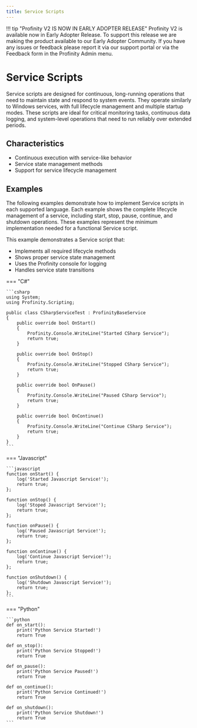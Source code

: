 ```yaml
---
title: Service Scripts
---
```


!!! tip "Profinity V2 IS NOW IN EARLY ADOPTER RELEASE"
    Profinity V2 is available now in Early Adopter Release.  To support this release we are making the product available to our Early Adopter Community.  If you have any issues or feedback please report it via our support portal or via the Feedback form in the Profinity Admin menu.

# Service Scripts

Service scripts are designed for continuous, long-running operations that need to maintain state and respond to system events. They operate similarly to Windows services, with full lifecycle management and multiple startup modes. These scripts are ideal for critical monitoring tasks, continuous data logging, and system-level operations that need to run reliably over extended periods.

## Characteristics
- Continuous execution with service-like behavior
- Service state management methods
- Support for service lifecycle management

## Examples

The following examples demonstrate how to implement Service scripts in each supported language. Each example shows the complete lifecycle management of a service, including start, stop, pause, continue, and shutdown operations. These examples represent the minimum implementation needed for a functional Service script.

This example demonstrates a Service script that:

- Implements all required lifecycle methods
- Shows proper service state management
- Uses the Profinity console for logging
- Handles service state transitions

=== "C#"

    ```csharp
    using System;
    using Profinity.Scripting;

    public class CSharpServiceTest : ProfinityBaseService
    {
        public override bool OnStart()
        {
            Profinity.Console.WriteLine("Started CSharp Service");
            return true;
        }

        public override bool OnStop()
        {
            Profinity.Console.WriteLine("Stopped CSharp Service");
            return true;
        }

        public override bool OnPause()
        {
            Profinity.Console.WriteLine("Paused CSharp Service");
            return true;
        }

        public override bool OnContinue()
        {
            Profinity.Console.WriteLine("Continue CSharp Service");
            return true;
        }   
    }
    ```

=== "Javascript"

    ```javascript
    function onStart() {
        log('Started Javascript Service!');
        return true;
    };

    function onStop() {
        log('Stoped Javascript Service!');
        return true;
    };

    function onPause() {
        log('Paused Javascript Service!');
        return true;
    };

    function onContinue() {
        log('Continue Javascript Service!');
        return true;
    };

    function onShutdown() {
        log('Shutdown Javascript Service!');
        return true;
    };
    ```

=== "Python"

    ```python
    def on_start():
        print('Python Service Started!')
        return True

    def on_stop():
        print('Python Service Stopped!')
        return True

    def on_pause():
        print('Python Service Paused!')
        return True

    def on_continue():
        print('Python Service Continued!')
        return True

    def on_shutdown():
        print('Python Service Shutdown!')
        return True
    ```